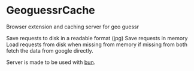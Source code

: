 # GeoguessrCache
Browser extension and caching server for geo guessr

Save requests to disk in a readable format (jpg)
Save requests in memory
Load requests from disk when missing from memory
if missing from both fetch the data from google directly.


Server is made to be used with [bun](https://bun.sh).
